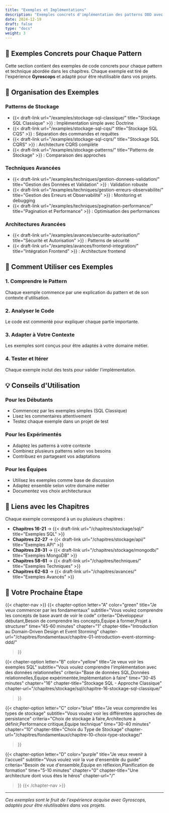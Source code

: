 ```yaml
---
title: "Exemples et Implémentations"
description: "Exemples concrets d'implémentation des patterns DDD avec API Platform"
date: 2024-12-19
draft: false
type: "docs"
weight: 3
---
```


## 🎯 **Exemples Concrets pour Chaque Pattern**

Cette section contient des exemples de code concrets pour chaque pattern et technique abordée dans les chapitres. Chaque exemple est tiré de l'expérience **Gyroscops** et adapté pour être réutilisable dans vos projets.

## 📁 **Organisation des Exemples**

### **Patterns de Stockage**
- {{< draft-link url="/examples/stockage-sql-classique/" title="Stockage SQL Classique" >}} : Implémentation simple avec Doctrine
- {{< draft-link url="/examples/stockage-sql-cqs/" title="Stockage SQL CQS" >}} : Séparation des commandes et requêtes
- {{< draft-link url="/examples/stockage-sql-cqrs/" title="Stockage SQL CQRS" >}} : Architecture CQRS complète
- {{< draft-link url="/examples/stockage-patterns/" title="Patterns de Stockage" >}} : Comparaison des approches

### **Techniques Avancées**
- {{< draft-link url="/examples/techniques/gestion-donnees-validation/" title="Gestion des Données et Validation" >}} : Validation robuste
- {{< draft-link url="/examples/techniques/gestion-erreurs-observabilite/" title="Gestion des Erreurs et Observabilité" >}} : Monitoring et debugging
- {{< draft-link url="/examples/techniques/pagination-performance/" title="Pagination et Performance" >}} : Optimisation des performances

### **Architectures Avancées**
- {{< draft-link url="/examples/avances/securite-autorisation/" title="Sécurité et Autorisation" >}} : Patterns de sécurité
- {{< draft-link url="/examples/avances/frontend-integration/" title="Intégration Frontend" >}} : Architecture frontend

## 🚀 **Comment Utiliser ces Exemples**

### **1. Comprendre le Pattern**
Chaque exemple commence par une explication du pattern et de son contexte d'utilisation.

### **2. Analyser le Code**
Le code est commenté pour expliquer chaque partie importante.

### **3. Adapter à Votre Contexte**
Les exemples sont conçus pour être adaptés à votre domaine métier.

### **4. Tester et Itérer**
Chaque exemple inclut des tests pour valider l'implémentation.

## 💡 **Conseils d'Utilisation**

### **Pour les Débutants**
- Commencez par les exemples simples (SQL Classique)
- Lisez les commentaires attentivement
- Testez chaque exemple dans un projet de test

### **Pour les Expérimentés**
- Adaptez les patterns à votre contexte
- Combinez plusieurs patterns selon vos besoins
- Contribuez en partageant vos adaptations

### **Pour les Équipes**
- Utilisez les exemples comme base de discussion
- Adaptez ensemble selon votre domaine métier
- Documentez vos choix architecturaux

## 🔗 **Liens avec les Chapitres**

Chaque exemple correspond à un ou plusieurs chapitres :
- **Chapitres 16-21** → {{< draft-link url="/chapitres/stockage/sql/" title="Exemples SQL" >}}
- **Chapitres 22-27** → {{< draft-link url="/chapitres/stockage/api/" title="Exemples API" >}}
- **Chapitres 28-31** → {{< draft-link url="/chapitres/stockage/mongodb/" title="Exemples MongoDB" >}}
- **Chapitres 58-61** → {{< draft-link url="/chapitres/techniques/" title="Exemples Techniques" >}}
- **Chapitres 62-63** → {{< draft-link url="/chapitres/avances/" title="Exemples Avancés" >}}

## 🎯 **Votre Prochaine Étape**

{{< chapter-nav >}}
  {{< chapter-option 
    letter="A" 
    color="green" 
    title="Je veux commencer par les fondamentaux" 
    subtitle="Vous voulez comprendre les concepts de base avant de voir le code"
    criteria="Développeur débutant,Besoin de comprendre les concepts,Équipe à former,Projet à structurer"
    time="45-60 minutes"
    chapter="1"
    chapter-title="Introduction au Domain-Driven Design et Event Storming"
    chapter-url="/chapitres/fondamentaux/chapitre-01-introduction-event-storming-ddd/"
  >}}
  
  {{< chapter-option 
    letter="B" 
    color="yellow" 
    title="Je veux voir les exemples SQL" 
    subtitle="Vous voulez comprendre l'implémentation avec des données relationnelles"
    criteria="Base de données SQL,Données relationnelles,Équipe expérimentée,Implémentation à faire"
    time="30-45 minutes"
    chapter="16"
    chapter-title="Stockage SQL - Approche Classique"
    chapter-url="/chapitres/stockage/sql/chapitre-16-stockage-sql-classique/"
  >}}
  
  {{< chapter-option 
    letter="C" 
    color="blue" 
    title="Je veux comprendre les types de stockage" 
    subtitle="Vous voulez voir les différentes approches de persistance"
    criteria="Choix de stockage à faire,Architecture à définir,Performance critique,Équipe technique"
    time="30-40 minutes"
    chapter="10"
    chapter-title="Choix du Type de Stockage"
    chapter-url="/chapitres/fondamentaux/chapitre-10-choix-type-stockage/"
  >}}
  
  {{< chapter-option 
    letter="D" 
    color="purple" 
    title="Je veux revenir à l'accueil" 
    subtitle="Vous voulez voir la vue d'ensemble du guide"
    criteria="Besoin de vue d'ensemble,Équipe en réflexion,Planification de formation"
    time="5-10 minutes"
    chapter="0"
    chapter-title="Une architecture dont vous êtes le héros"
    chapter-url="/"
  >}}
{{< /chapter-nav >}}

---

*Ces exemples sont le fruit de l'expérience acquise avec Gyroscops, adaptés pour être réutilisables dans vos projets.*
